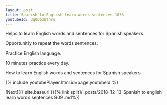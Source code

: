 ```yaml
---
layout: post
title: Spanish to English learn words sentences 1053 
youtubeId: 3qQQb3Wthro
---
```

 
 
Helps to learn English words and sentences for Spanish speakers.

Opportunitiy to repeat the words sentences. 

Practice English language. 
 
10 minutes practice every day. 
 
How to learn English words and sentences for Spanish speakers 
 
{% include youtubePlayer.html id=page.youtubeId %}
 
 
[Next]({{ site.baseurl }}{% link  split1/_posts/2018-12-13-Spanish to english learn words sentences 909 .md%})
 
